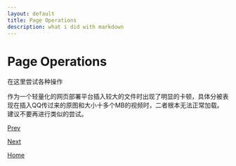```yaml
---
layout: default
title: Page Operations
description: what i did with markdown
---
```


# Page Operations

在这里尝试各种操作

作为一个轻量化的网页部署平台插入较大的文件时出现了明显的卡顿，具体分被表现在插入QQ传过来的原图和大小十多个MB的视频时，二者根本无法正常加载。建议不要再进行类似的尝试。

[Prev](./preface.md)

[Next](./insert-&-adjust-pictures.md)

[Home](./index.md)